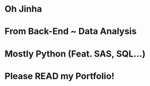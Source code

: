 # Oh Jinha

# From Back-End ~ Data Analysis
# Mostly Python (Feat. SAS, SQL...)

# Please READ my Portfolio!
